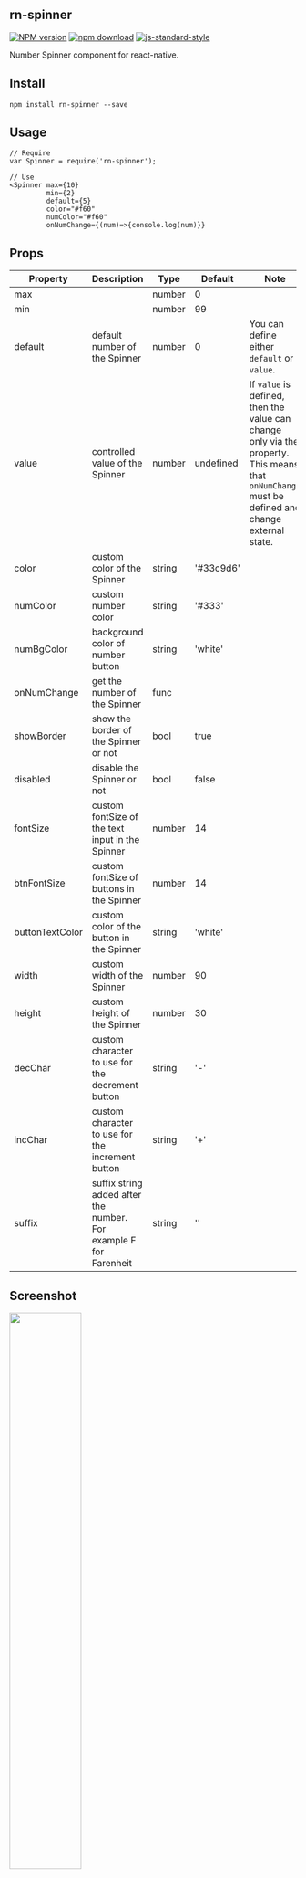 rn-spinner
---

[![NPM version][npm-image]][npm-url]
[![npm download][download-image]][download-url]
[![js-standard-style](https://img.shields.io/badge/code%20style-standard-brightgreen.svg)](http://standardjs.com/)

[npm-image]: http://img.shields.io/npm/v/rn-spinner.svg?style=flat-square
[npm-url]: http://npmjs.org/package/rn-spinner
[download-image]: https://img.shields.io/npm/dm/rn-spinner.svg?style=flat-square
[download-url]: https://npmjs.org/package/rn-spinner

Number Spinner component for react-native.

## Install

```
npm install rn-spinner --save
```

## Usage

```
// Require
var Spinner = require('rn-spinner');

// Use
<Spinner max={10}
         min={2}
         default={5}
         color="#f60"
         numColor="#f60"
         onNumChange={(num)=>{console.log(num)}}
```

## Props

Property          | Description | Type | Default | Note
------------------|-------------|------|---------|-------
max               | | number | 0  |
min               | | number | 99 |
default           | default number of the Spinner | number | 0 | You can define either `default` or `value`.
value             | controlled value of the Spinner | number | undefined | If `value` is defined, then the value can change only via the property. This means that `onNumChange` must be defined and change external state.
color             | custom color of the Spinner | string | '#33c9d6' |
numColor          | custom number color | string | '#333' |
numBgColor        | background color of number button | string | 'white' |
onNumChange       | get the number of the Spinner | func | |
showBorder        | show the border of the Spinner or not | bool | true |
disabled          | disable the Spinner or not | bool | false |
fontSize          | custom fontSize of the text input in the Spinner | number | 14 |
btnFontSize       | custom fontSize of buttons in the Spinner | number | 14 |
buttonTextColor   | custom color of the button in the Spinner | string | 'white' |
width             | custom width of the Spinner | number | 90 |
height            | custom height of the Spinner | number | 30 |
decChar           | custom character to use for the decrement button | string | '-' |
incChar           | custom character to use for the increment button | string | '+' |
suffix            | suffix string added after the number. For example F for Farenheit | string | '' |

## Screenshot

<img width="50%" src="example.png" />

## Feedback

[Issues](https://github.com/RNComponents/rn-spinner/issues)

## License

The MIT License
